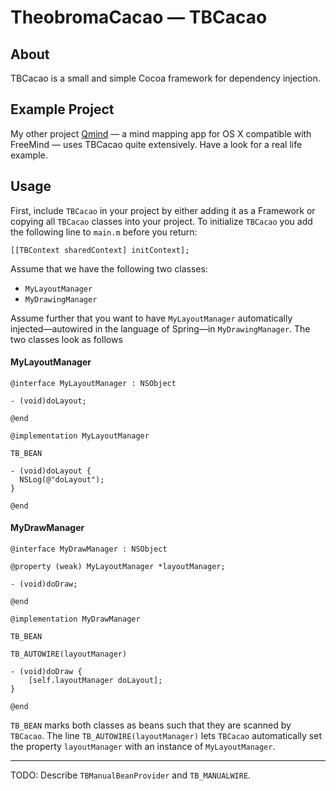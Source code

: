 # TheobromaCacao — TBCacao

## About

TBCacao is a small and simple Cocoa framework for dependency injection.

## Example Project
My other project [Qmind](https://github.com/qvacua/qmind) — a mind mapping app for OS X compatible with FreeMind — uses TBCacao quite extensively. Have a look for a real life example.

## Usage

First, include `TBCacao` in your project by either adding it as a Framework or copying all `TBCacao` classes into your project. To initialize `TBCacao` you add the following line to `main.m` before you return:
```objc
[[TBContext sharedContext] initContext];
```
Assume that we have the following two classes:
* `MyLayoutManager`
* `MyDrawingManager`

Assume further that you want to have `MyLayoutManager` automatically injected—autowired in the language of Spring—in `MyDrawingManager`. The two classes look as follows

#### MyLayoutManager
```objc
@interface MyLayoutManager : NSObject

- (void)doLayout;

@end

@implementation MyLayoutManager

TB_BEAN

- (void)doLayout {
  NSLog(@"doLayout");
}

@end
```

#### MyDrawManager
```objc
@interface MyDrawManager : NSObject

@property (weak) MyLayoutManager *layoutManager;

- (void)doDraw;

@end

@implementation MyDrawManager

TB_BEAN

TB_AUTOWIRE(layoutManager)

- (void)doDraw {
	[self.layoutManager doLayout];
}

@end
```

`TB_BEAN` marks both classes as beans such that they are scanned by `TBCacao`. The line `TB_AUTOWIRE(layoutManager)` lets `TBCacao` automatically set the property `layoutManager` with an instance of `MyLayoutManager`.

- - -

TODO: Describe `TBManualBeanProvider` and `TB_MANUALWIRE`.
